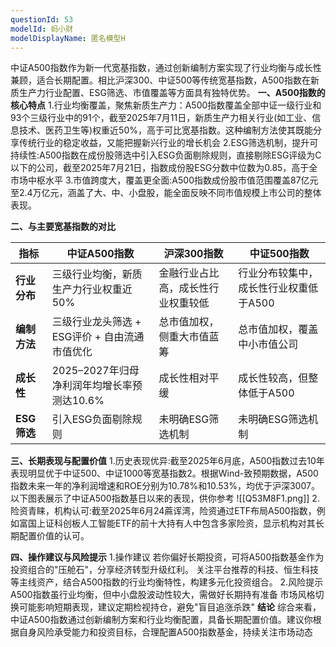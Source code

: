 ```yaml
---
questionId: 53
modelId: 蚂小财
modelDisplayName: 匿名模型H
---
```

中证A500指数作为新一代宽基指数，通过创新编制方案实现了行业均衡与成长性兼顾，适合长期配置。相比沪深300、中证500等传统宽基指数，A500指数在新质生产力行业配置、ESG筛选、市值覆盖等方面具有独特优势。
**一、A500指数的核心特点**
1.行业均衡覆盖，聚焦新质生产力：A500指数覆盖全部中证一级行业和93个三级行业中的91个，截至2025年7月11日，新质生产力相关行业(如工业、信息技术、医药卫生等)权重近50%，高于可比宽基指数。这种编制方法使其既能分享传统行业的稳定收益，又能把握新兴行业的增长机会
2.ESG筛选机制，提升可持续性:A500指数在成份股筛选中引入ESG负面剔除规则，直接剔除ESG评级为C以下的公司，截至2025年7月21日，指数成份股ESG分数中位数为0.85，高于全市场中枢水平
3.市值跨度大，覆盖更全面:A500指数成份股市值范围覆盖87亿元至2.4万亿元，涵盖了大、中、小盘股，能全面反映不同市值规模上市公司的整体表现。

**二、与主要宽基指数的对比**

| **指标**    | **中证A500指数**                 | **沪深300指数**       | **中证500指数**           |
| --------- | ---------------------------- | ----------------- | --------------------- |
| **行业分布**  | 三级行业均衡，新质生产力行业权重近50%         | 金融行业占比高，成长性行业权重较低 | 行业分布较集中，成长性行业权重低于A500 |
| **编制方法**  | 三级行业龙头筛选 + ESG评价 + 自由流通市值优化  | 总市值加权，侧重大市值蓝筹     | 总市值加权，覆盖中小市值公司        |
| **成长性**   | 2025–2027年归母净利润年均增长率预测达10.6% | 成长性相对平缓           | 成长性较高，但整体低于A500       |
| **ESG筛选** | 引入ESG负面剔除规则                  | 未明确ESG筛选机制        | 未明确ESG筛选机制            |
**三、长期表现与配置价值**
1.历史表现优异:截至2025年6月底，A500指数过去10年表现明显优于中证500、中证1000等宽基指数2。根据Wind-致预期数据，A500指数未来一年的净利润增速和ROE分别为10.78%和10.53%，均优于沪深3007。以下图表展示了中证A500指数基日以来的表现，供你参考
![[Q53M8F1.png]]
2.险资青睐，机构认可:截至2025年6月24蔴诨湾，险资通过ETF布局A500指数，例如富国上证科创板人工智能ETF的前十大持有人中包含多家险资，显示机构对其长期配置价值的认可。

**四、操作建议与风险提示**
1.操作建议
若你偏好长期投资，可将A500指数基金作为投资组合的"压舱石"，分享经济转型升级红利。
关注平台推荐的科技、恒生科技等主线资产，结合A500指数的行业均衡特性，构建多元化投资组合。
2.风险提示
A500指数虽行业均衡，但中小盘股波动性较大，需做好长期持有准备
市场风格切换可能影响短期表现，建议定期检视持仓，避免"盲目追涨杀跌"
**结论**
综合来看，中证A500指数通过创新编制方案和行业均衡配置，具备长期配置价值。建议你根据自身风险承受能力和投资目标，合理配置A500指数基金，持续关注市场动态